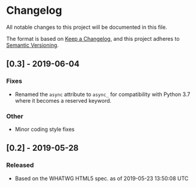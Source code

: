 # Changelog
All notable changes to this project will be documented in this file.

The format is based on [Keep a Changelog](https://keepachangelog.com/en/1.0.0/),
and this project adheres to [Semantic Versioning](https://semver.org/spec/v2.0.0.html).

## [0.3] - 2019-06-04
### Fixes
- Renamed the `async` attribute to `async_` for compatibility with Python 3.7
  where it becomes a reserved keyword.
### Other
- Minor coding style fixes


## [0.2] - 2019-05-28
### Released
- Based on the WHATWG HTML5 spec. as of 2019-05-23 13:50:08 UTC
